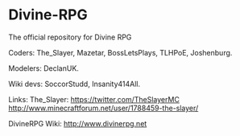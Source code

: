 Divine-RPG
==========

The official repository for Divine RPG

Coders:
The_Slayer,
Mazetar,
BossLetsPlays,
TLHPoE,
Joshenburg.

Modelers:
DeclanUK.

Wiki devs:
SoccorStudd,
Insanity414All.

Links:
The_Slayer:
https://twitter.com/TheSlayerMC
http://www.minecraftforum.net/user/1788459-the-slayer/

DivineRPG Wiki:
http://www.divinerpg.net

